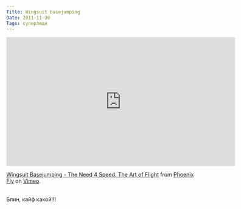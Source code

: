 ```yaml
---
Title: Wingsuit basejumping
Date: 2011-11-30
Tags: суперлюди
---
```


<div class="text"><iframe src="http://player.vimeo.com/video/18150336?title=0&amp;byline=0&amp;portrait=0" width="601" height="338" frameborder="0" webkitallowfullscreen="webkitallowfullscreen" mozallowfullscreen="mozallowfullscreen" allowfullscreen="allowfullscreen"></iframe><p><a href="http://vimeo.com/18150336">Wingsuit Basejumping - The Need 4 Speed: The Art of Flight</a> from <a href="http://vimeo.com/phoenixfly">Phoenix Fly</a> on <a href="http://vimeo.com">Vimeo</a>.</p><br />
Блин, кайф какой!!!</div>